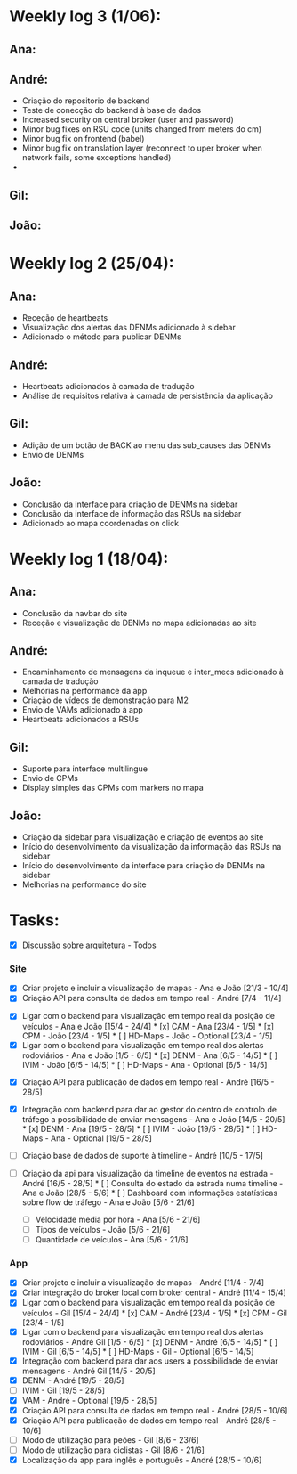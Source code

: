 # Weekly log 3 (1/06):
## Ana:
## André:
- Criação do repositorio de backend
- Teste de conecção do backend à base de dados
- Increased security on central broker (user and password)
- Minor bug fixes on RSU code (units changed from meters do cm)
- Minor bug fix on frontend (babel)
- Minor bug fix on translation layer (reconnect to uper broker when network fails, some exceptions handled)
- 
## Gil:
## João:

# Weekly log 2 (25/04):
## Ana:
- Receção de heartbeats
- Visualização dos alertas das DENMs adicionado à sidebar
- Adicionado o método para publicar DENMs
## André:
- Heartbeats adicionados à camada de tradução
- Análise de requisitos relativa à camada de persistência da aplicação
## Gil:
- Adição de um botão de BACK ao menu das sub_causes das DENMs
- Envio de DENMs 
## João:
- Conclusão da interface para criação de DENMs na sidebar
- Conclusão da interface de informação das RSUs na sidebar
- Adicionado ao mapa coordenadas on click

# Weekly log 1 (18/04):
## Ana:
- Conclusão da navbar do site
- Receção e visualização de DENMs no mapa adicionadas ao site
## André:
- Encaminhamento de mensagens da inqueue e inter_mecs adicionado à camada de tradução
- Melhorias na performance da app
- Criação de vídeos de demonstração para M2
- Envio de VAMs adicionado à app
- Heartbeats adicionados a RSUs
## Gil:
- Suporte para interface multilingue
- Envio de CPMs
- Display simples das CPMs com markers no mapa
## João:
- Criação da sidebar para visualização e criação de eventos ao site
- Início do desenvolvimento da visualização da informação das RSUs na sidebar
- Início do desenvolvimento da interface para criação de DENMs na sidebar
- Melhorias na performance do site

# Tasks:

* [x]  Discussão sobre arquitetura - Todos

### Site
- [x]  Criar projeto e incluir a visualização de mapas - Ana e João \[21/3 - 10/4\]
- [x]  Criação API para consulta de dados em tempo real - André \[7/4 - 11/4\]
  * [x]  Ligar com o backend para visualização em tempo real da posição de veículos - Ana e João \[15/4 - 24/4\]
    * [x]  CAM - Ana \[23/4 - 1/5\]
    * [x]  CPM - João \[23/4 - 1/5\]
    * [ ]  HD-Maps - João - Optional \[23/4 - 1/5\]
  * [x]  Ligar com o backend para visualização em tempo real dos alertas rodoviários - Ana e João \[1/5 - 6/5\]
    * [x]  DENM - Ana \[6/5 - 14/5\]
    * [ ]  IVIM - João \[6/5 - 14/5\]
    * [ ]  HD-Maps - Ana - Optional \[6/5 - 14/5\]
- [x]  Criação API para publicação de dados em tempo real - André \[16/5 - 28/5\]
  * [x]  Integração com backend para dar ao gestor do centro de controlo de tráfego a possibilidade de enviar mensagens - Ana e João \[14/5 - 20/5\]
    * [x]  DENM - Ana \[19/5 - 28/5\]
    * [ ]  IVIM - João \[19/5 - 28/5\]
    * [ ]  HD-Maps - Ana - Optional \[19/5 - 28/5\]

* [ ]  Criação base de dados de suporte à timeline - André \[10/5 - 17/5\]
  * [ ]  Criação da api para visualização da timeline de eventos na estrada - André \[16/5 - 28/5\]
    * [ ]  Consulta do estado da estrada numa timeline - Ana e João \[28/5 - 5/6\]
    * [ ]  Dashboard com informações estatísticas sobre flow de tráfego - Ana e João \[5/6 - 21/6\]
      * [ ]  Velocidade media por hora - Ana \[5/6 - 21/6\]
      * [ ]  Tipos de veículos - João \[5/6 - 21/6\]
      * [ ]  Quantidade de veículos - Ana \[5/6 - 21/6\]

### App
* [x]  Criar projeto e incluir a visualização de mapas - André \[11/4 - 7/4\]
* [x]  Criar integração do broker local com broker central - André \[11/4 - 15/4\]
  * [x]  Ligar com o backend para visualização em tempo real da posição de veículos - Gil \[15/4 - 24/4\]
    * [x]  CAM - André \[23/4 - 1/5\]
    * [x]  CPM - Gil \[23/4 - 1/5\]
  * [x]  Ligar com o backend para visualização em tempo real dos alertas rodoviários - André Gil \[1/5 - 6/5\]
    * [x]  DENM - André \[6/5 - 14/5\]
    * [ ]  IVIM - Gil \[6/5 - 14/5\]
    * [ ]  HD-Maps - Gil - Optional \[6/5 - 14/5\]
* [x]  Integração com backend para dar aos users a possibilidade de enviar mensagens - André Gil \[14/5 - 20/5\]
  * [x]  DENM - André \[19/5 - 28/5\]
  * [ ]  IVIM - Gil \[19/5 - 28/5\]
  * [x]  VAM - André - Optional \[19/5 - 28/5\]
* [x]  Criação API para consulta de dados em tempo real - André \[28/5 - 10/6\]
* [x]  Criação API para publicação de dados em tempo real - André \[28/5 - 10/6\]
  * [ ]  Modo de utilização para peões - Gil \[8/6 - 23/6\]
  * [ ]  Modo de utilização para ciclistas - Gil \[8/6 - 21/6\]
* [x]  Localização da app para inglês e português - André \[28/5 - 10/6\]

